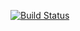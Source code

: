 [![Build Status](https://travis-ci.com/Multy-io/Multy-BTC-node-service.svg?branch=master)](https://travis-ci.com/Multy-io/Multy-BTC-node-service)
